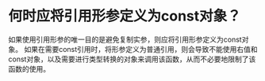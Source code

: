 # 何时应将引用形参定义为const对象？

如果使用引用形参的唯一目的是避免复制实参，则应将引用形参定义为const对象。
如果在需要const引用时，将形参定义为普通引用，则会导致不能使用右值和const对象，以及需要进行类型转换的对象来调用该函数，从而不必要地限制了该函数的使用。